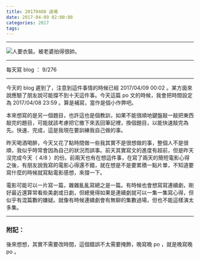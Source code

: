 ```yaml
---
title: 20170408 過場
date: 2017-04-09 02:00:08
categories: 2017
tags:
---
```

---

![人要衣裝。被老婆拍得很帥。](https://c1.staticflickr.com/3/2856/33100769333_0931a86ac9.jpg)

---

每天寫 blog ： 9/276

---

今天的 blog 遲到了，注意到這件事情的時候已經 2017/04/09 00:02 。某方面來說應驗了朋友說可能撐不到十天這件事。今天這篇 po 文的時候，我會把時間設定為 2017/04/08 23:59 。算是補寫，當作是個小作弊吧。

<!-- more -->

本來想寫的是另一個題目，也許這也是個教訓，如果不能很順地鍵盤敲一敲把東西敲完的題目，可能就該考慮把它撤下來丟回筆記裡，換個題目，以能快速敲完為先。快速、完成，這是我現在要訓練我自己做的事。

昨天喝酒喝醉，今天又花了點時間做一些我其實不是很想做的事，整個人不是很順，我似乎時常會因為自己的狀況而誤事。前天其實寫文的進度有超前，但是昨天沒完成今天（ 4/8 ）的份。前兩天也有在想這件事，在寫了兩天的簡短電影心得之後，有朋友說我寫的電影心得還不錯，就在想是不是要累積一點片單，不知道要寫什麼的時候就寫點電影感想，來撐一下。

電影可能可以一片寫一篇，雜雜亂亂寫總之是一篇。有時候也會想寫寫連續劇，剛好最近還算常看些美劇或日劇，但總覺得如果是連續劇就可以一集一集寫心得，但似乎有混篇數的嫌疑。就像有時候連續劇會有無聊的集數過場，但也不能這樣演太多集。

---

### 附記：

後來想想，其實不需要改時間，這個錯誤不太需要掩飾，晚寫晚 po ，就是晚寫晚 po 。
